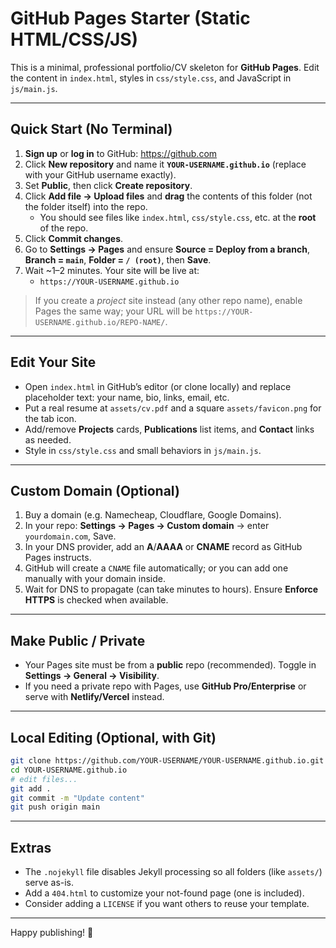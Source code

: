# GitHub Pages Starter (Static HTML/CSS/JS)

This is a minimal, professional portfolio/CV skeleton for **GitHub Pages**. Edit the content in `index.html`, styles in `css/style.css`, and JavaScript in `js/main.js`.

---

## Quick Start (No Terminal)
1. **Sign up** or **log in** to GitHub: https://github.com
2. Click **New repository** and name it **`YOUR-USERNAME.github.io`** (replace with your GitHub username exactly).
3. Set **Public**, then click **Create repository**.
4. Click **Add file → Upload files** and **drag** the contents of this folder (not the folder itself) into the repo.
   - You should see files like `index.html`, `css/style.css`, etc. at the **root** of the repo.
5. Click **Commit changes**.
6. Go to **Settings → Pages** and ensure **Source = Deploy from a branch**, **Branch = `main`**, **Folder = `/ (root)`**, then **Save**.
7. Wait ~1–2 minutes. Your site will be live at:
   - `https://YOUR-USERNAME.github.io`

> If you create a *project* site instead (any other repo name), enable Pages the same way; your URL will be `https://YOUR-USERNAME.github.io/REPO-NAME/`.

---

## Edit Your Site
- Open `index.html` in GitHub’s editor (or clone locally) and replace placeholder text: your name, bio, links, email, etc.
- Put a real resume at `assets/cv.pdf` and a square `assets/favicon.png` for the tab icon.
- Add/remove **Projects** cards, **Publications** list items, and **Contact** links as needed.
- Style in `css/style.css` and small behaviors in `js/main.js`.

---

## Custom Domain (Optional)
1. Buy a domain (e.g. Namecheap, Cloudflare, Google Domains).
2. In your repo: **Settings → Pages → Custom domain** → enter `yourdomain.com`, Save.
3. In your DNS provider, add an **A**/**AAAA** or **CNAME** record as GitHub Pages instructs.
4. GitHub will create a `CNAME` file automatically; or you can add one manually with your domain inside.
5. Wait for DNS to propagate (can take minutes to hours). Ensure **Enforce HTTPS** is checked when available.

---

## Make Public / Private
- Your Pages site must be from a **public** repo (recommended). Toggle in **Settings → General → Visibility**.
- If you need a private repo with Pages, use **GitHub Pro/Enterprise** or serve with **Netlify/Vercel** instead.

---

## Local Editing (Optional, with Git)
```bash
git clone https://github.com/YOUR-USERNAME/YOUR-USERNAME.github.io.git
cd YOUR-USERNAME.github.io
# edit files...
git add .
git commit -m "Update content"
git push origin main
```

---

## Extras
- The `.nojekyll` file disables Jekyll processing so all folders (like `assets/`) serve as-is.
- Add a `404.html` to customize your not-found page (one is included).
- Consider adding a `LICENSE` if you want others to reuse your template.

---

Happy publishing! 🚀
